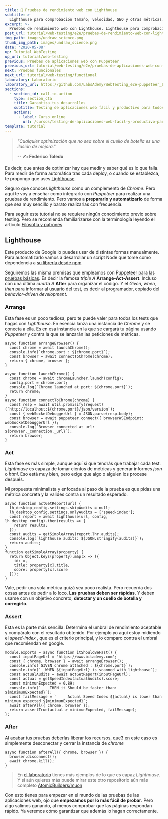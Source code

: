 ```yaml
---
title: 🚢 Pruebas de rendimiento web con Lighthouse
subtitle: >-
  Lighthouse para comprobación tamaño, velocidad, SEO y otras métricas.
excerpt: >-
  Pruebas de rendimiento web con Lighthouse. Lighthouse para comprobación tamaño, velocidad, SEO y otras métricas.
post_url: tutorial/web-testing/e2e/pruebas-de-rendimiento-web-con-lighthouse
img_path: images/undraw_science.png
thumb_img_path: images/undraw_science.png
date: '2020-05-08'
up: Tutorial WebTesting
up_url: tutorial/web-testing
previous: Pruebas de aplicaciones web con Puppeteer
previous_url: tutorial/web-testing/e2e/pruebas-de-aplicaciones-web-con-puppeteer
next: Pruebas funcionales
next_url: tutorial/web-testing/functional
laboratory: Laboratorio
laboratory_url: https://github.com/LabsAdemy/WebTesting_e2e-puppeteer_Labs
sections:
  - section_id: call-to-action
    type: section_cta
    title: Garantiza tus desarrollos
    subtitle: Testing de aplicaciones web fácil y productivo para todos.
    actions:
      - label: Curso online
        url: /cursos/testing-de-aplicaciones-web-facil-y-productivo-para-todos/
template: tutorial
---
```


> _"Cualquier optimización que no sea sobre el cuello de botella es una ilusión de mejora."_
>
> -- ✍️ **Federico Toledo**

Es decir, que antes de optimizar hay que medir y saber qué es lo que falla. Para medir de forma automática tras cada deploy, o cuando se establezca, te propongo que uses [Lighthouse](https://github.com/GoogleChrome/lighthouse).

Seguro que conoces _lighthouse_ como un complemento de _Chrome_. Pero aquí te voy a enseñar como integrarlo con _Puppeteer_ para realizar una pruebas de rendimiento. Pero vamos a **prepararlo y automatizarlo** de forma que sea muy sencillo y barato realizarlas con frecuencia.

Para seguir este tutorial no se requiere ningún conocimiento previo sobre testing. Pero se recomienda familiarizarse con la terminología leyendo el artículo [Filosofía y patrones](https://www.bitademy.com/tutorial/web-testing/filosofia-y-patrones)

## Lighthouse

Este producto de Google lo puedes usar de distintas formas manualmente. Para automatizarlo vamos a desarrollar un script Node que tome como dependencia a [su librería desde npm](https://www.npmjs.com/package/lighthouse)

Seguiremos las misma premisas que empleamos con [Puppeteer para las pruebas básicas](tutorial/web-testing/e2e/pruebas-de-aplicaciones-web-con-puppeteer). Es decir la famosa _triple A_ **Arrange-Act-Assert**. Incluso con una última _cuarta A_ **After** para organizar el código. Y el _Given, when, then_ para informar al usuario del test, es decir al programador, copiado del _behavior-driven development._

### Arrange

Esta fase es un poco tediosa, pero te puede valer para todos los tests que hagas con _Lighthouse_. En esencia lanza una instancia de _Chrome_ y se conecta a ella. Es en esa instancia en la que se cargará tu página usando _Puppeteer_ y contra la que se lanzarán las peticiones de métricas.

```
async function arrangeBrowser() {
  const chrome = await launchChrome();
  console.info(`chrome.port : ${chrome.port}`);
  const browser = await connectToChrome(chrome);
  return { chrome, browser };
}

async function launchChrome() {
  const chrome = await chromeLauncher.launch(config);
  config.port = chrome.port;
  console.log(`Chrome launched at port: ${chrome.port}`);
  return chrome;
}
async function connectToChrome(chrome) {
  const resp = await util.promisify(request)(`http://localhost:${chrome.port}/json/version`);
  const { webSocketDebuggerUrl } = JSON.parse(resp.body);
  const browser = await puppeteer.connect({ browserWSEndpoint: webSocketDebuggerUrl });
  console.log(`Browser connected at url: ${browser._connection._url}`);
  return browser;
}
```

### Act

Esta fase es más simple, aunque aquí si que tendrás que trabajar cada test. _Lighthouse_ es capaza de tomar cientos de métricas y generar informes _json_ o _html_. Eso está muy bien, pero exige que algo o alguien los procese después.

Mi propuesta minimalista y enfocada al paso de la prueba es que pidas una métrica concreta y la valides contra un resultado esperado.

```
async function actGetReport(url) {
  lh_desktop_config.settings.skipAudits = null;
  lh_desktop_config.settings.onlyAudits = ['speed-index'];
  const report = await lighthouse(url, config, lh_desktop_config).then(results => {
    return results;
  });
  const audits = getSimpleArray(report.lhr.audits);
  console.log(`lighthouse audits: ${JSON.stringify(audits)}`);
  return audits;
}
function getSimpleArray(property) {
  return Object.keys(property).map(x => ({
    id: x,
    title: property[x].title,
    score: property[x].score
  }));
}
```

Vale, pedir una sola métrica quizá sea poco realista. Pero recuerda dos cosas antes de pedir a lo loco. **Las pruebas deben ser rápidas**. Y deben usarse con un objetivo concreto, **detectar y un cuello de botella y corregirlo**.

### Assert

Esta es la parte más sencilla. Determina el umbral de rendimiento aceptable y compáralo con el resultado obtenido. Por ejemplo yo aquí estoy midiendo el _speed-index_ , que es el criterio principal, y lo comparo contra el umbral que recomiendan en google.

```
module.exports = async function itShouldBeFast() {
  const inputPageUrl = 'https://www.bitademy.com';
  const { chrome, browser } = await arrangeBrowser();
  console.info(`GIVEN chrome attached : ${chrome.port}`);
  console.info(`  WHEN ${inputPageUrl} is scanned with lighthouse`);
  const actualAudits = await actGetReport(inputPageUrl);
  const actual = getSpeedIndex(actualAudits).score;
  const minimunExpected = 0.89;
  console.info(`    THEN it Should be faster than: ${minimunExpected}`);
  const failMessage = `     Actual Speed Index ${actual} is lower than minimum expected ${minimunExpected}`;
  await afterAll({ chrome, browser });
  return assertTrue(actual > minimunExpected, failMessage);
};
```

### After

Al acabar tus pruebas deberías liberar los recursos, que3 en este caso es simplemente desconectar y cerrar la instancia de _chrome_

```
async function afterAll({ chrome, browser }) {
  browser.disconnect();
  await chrome.kill();
}
```

> En [el laboratorio](https://github.com/LabsAdemy/WebTesting_e2e-puppeteer_Labs) tienes más ejemplos de lo que es capaz _Lighthouse_. Y si aún quieres más puede mirar este otro repositorio aún más completo [AtomicBuilders/muon](https://github.com/AtomicBuilders/muon)

Con esto tienes para empezar en el mundo de las pruebas de las aplicaciones web, ojo que **empezamos por lo más fácil de probar**. Pero algo salimos ganando, al menos comprobar que las páginas respondan rápido. Ya veremos cómo garantizar que además lo hagan correctamente.
